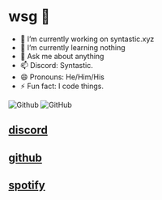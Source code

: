 # wsg 👋

- 🔭 I’m currently working on syntastic.xyz
- 🌱 I’m currently learning nothing
- 💬 Ask me about anything
- 📫 Discord: Syntastic.
- 😄 Pronouns: He/Him/His
- ⚡ Fun fact: I code things.

<img src="https://github-readme-stats.vercel.app/api/top-langs/?username=kritika-pattalam&layout=compact" alt="Github"> <img src="https://github-readme-stats.vercel.app/api?username=syntast1c&show_icons=true&theme=gotham" alt="GitHub">
  <h2 onclick="window.location.href='https://discord.com/users/1058866075095289906';"><u>discord</u></h2>
  <h2 onclick="window.location.href='https://github.com/syntast1c';"><u>github</u></h2> 
  <h2 onclick="window.location.href='https://open.spotify.com/user/31htsy2spvyfjldjyzrlemwvgso4';"><u>spotify</u></h2> 
